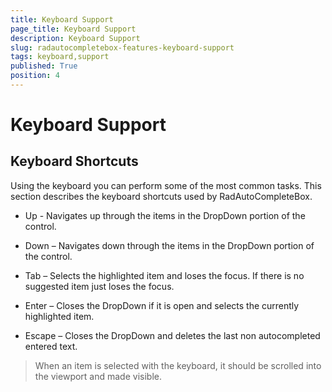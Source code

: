 ```yaml
---
title: Keyboard Support
page_title: Keyboard Support
description: Keyboard Support
slug: radautocompletebox-features-keyboard-support
tags: keyboard,support
published: True
position: 4
---
```


# Keyboard Support



## Keyboard Shortcuts

Using the keyboard you can perform some of the most common tasks. This section describes the keyboard shortcuts used by RadAutoCompleteBox.

* Up - Navigates up through the items in the DropDown portion of the control.

* Down – Navigates down through the items in the DropDown portion of the control.

* Tab – Selects the highlighted item and loses the focus. If there is no suggested item just loses the focus.

* Enter – Closes the DropDown if it is open and selects the currently highlighted item.

* Escape – Closes the DropDown and deletes the last non autocompleted entered text.

>When an item is selected with the keyboard, it should be scrolled into the viewport and made visible.
